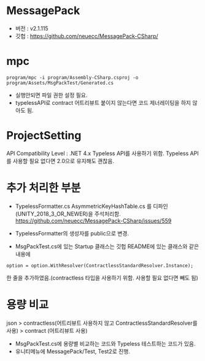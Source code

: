 # MessagePack
- 버전 : v2.1.115
- 깃헙 : https://github.com/neuecc/MessagePack-CSharp/

# mpc
```
program/mpc -i program/Assembly-CSharp.csproj -o program/Assets/MsgPackTest/Generated.cs
```
- 실행안되면 파일 권한 설정 필요.
- typelessAPI로 contract 어트리뷰트 붙이지 않는다면 코드 제너레이팅을 하지 않아도 됨.

# ProjectSetting
API Compatibility Level : .NET 4.x
Typeless API를 사용하기 위함. Typeless API를 사용할 필요 없다면 2.0으로 유지해도 괜찮음.

# 추가 처리한 부분

- TypelessFormatter.cs
AsymmetricKeyHashTable.cs
를 디파인(UNITY_2018_3_OR_NEWER)을 주석처리함.
https://github.com/neuecc/MessagePack-CSharp/issues/559

- TypelessFormatter의 생성자를 public으로 변경.

- MsgPackTest.cs에 있는 Startup 클래스는 깃헙 README에 있는 클래스와 같은 내용에
```
option = option.WithResolver(ContractlessStandardResolver.Instance);
```
한 줄을 추가하였음.(contractless 타입을 사용하기 위함. 사용할 필요 없다면 빼도 됨)

# 용량 비교
json >  contractless(어트리뷰트 사용하지 않고 ContractlessStandardResolver를 사용) > contract (어트리뷰트 사용)

- MsgPackTest.cs에 용량별 비교하는 코드와 Typeless 테스트하는 코드가 있음.
- 유니티메뉴에 MessagePack/Test, Test2로 진행.